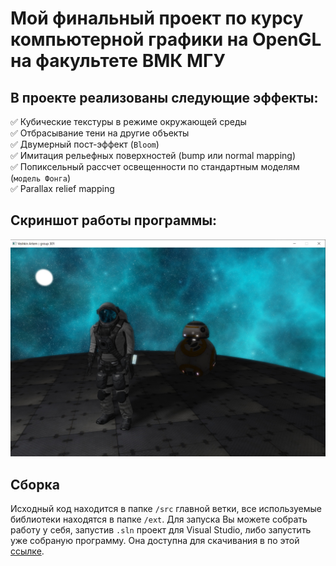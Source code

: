 # Мой финальный проект по курсу компьютерной графики на OpenGL на факультете ВМК МГУ
## В проекте реализованы следующие эффекты:  
:white_check_mark: Кубические текстуры в режиме окружающей среды  
:white_check_mark: Отбрасывание тени на другие объекты  
:white_check_mark: Двумерный пост-эффект (`Bloom`)  
:white_check_mark: Имитация рельефных поверхностей (bump или normal mapping)  
:white_check_mark: Попиксельный рассчет освещенности по стандартным моделям (`модель Фонга`)  
:white_check_mark: Parallax relief mapping  
## Скриншот работы программы:  
![Demo](https://github.com/ArtemVeshkin/CMC_OpenGL_Project/blob/main/ext/Resources/Demo.png "Demo")
## Сборка
Исходный код находится в папке `/src` главной ветки, все используемые библиотеки находятся в папке `/ext`. Для запуска Вы можете собрать работу у себя, запустив `.sln`
проект для Visual Studio, либо запустить уже собраную программу. Она доступна для скачивания в по этой [ссылке](https://github.com/ArtemVeshkin/CMC_OpenGL_Project/releases/tag/1.0).
